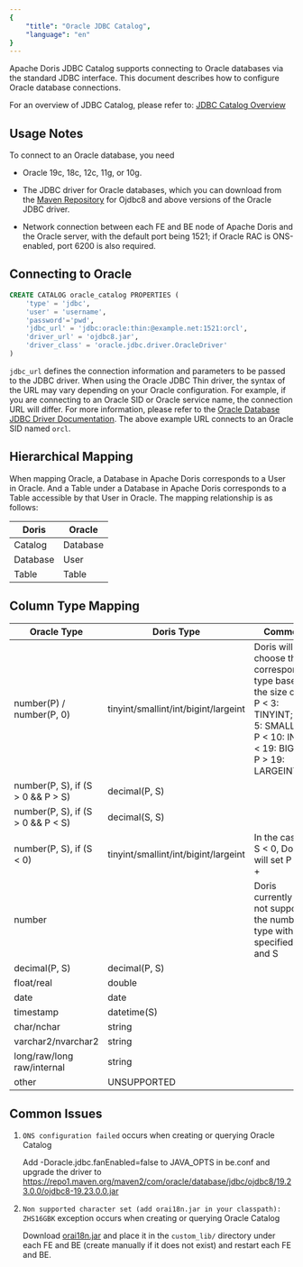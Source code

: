 ```yaml
---
{
    "title": "Oracle JDBC Catalog",
    "language": "en"
}
---
```


Apache Doris JDBC Catalog supports connecting to Oracle databases via the standard JDBC interface. This document describes how to configure Oracle database connections.

For an overview of JDBC Catalog, please refer to: [JDBC Catalog Overview](./jdbc-catalog-overview.md)

## Usage Notes

To connect to an Oracle database, you need

* Oracle 19c, 18c, 12c, 11g, or 10g.

* The JDBC driver for Oracle databases, which you can download from the [Maven Repository](https://mvnrepository.com/artifact/com.oracle.database.jdbc) for Ojdbc8 and above versions of the Oracle JDBC driver.

* Network connection between each FE and BE node of Apache Doris and the Oracle server, with the default port being 1521; if Oracle RAC is ONS-enabled, port 6200 is also required.

## Connecting to Oracle

```sql
CREATE CATALOG oracle_catalog PROPERTIES (
    'type' = 'jdbc',
    'user' = 'username',
    'password'='pwd',
    'jdbc_url' = 'jdbc:oracle:thin:@example.net:1521:orcl',
    'driver_url' = 'ojdbc8.jar',
    'driver_class' = 'oracle.jdbc.driver.OracleDriver'
)
```

`jdbc_url` defines the connection information and parameters to be passed to the JDBC driver. When using the Oracle JDBC Thin driver, the syntax of the URL may vary depending on your Oracle configuration. For example, if you are connecting to an Oracle SID or Oracle service name, the connection URL will differ. For more information, please refer to the [Oracle Database JDBC Driver Documentation](https://docs.oracle.com/en/database/oracle/oracle-database/19/jjdbc/data-sources-and-URLs.html). The above example URL connects to an Oracle SID named `orcl`.

## Hierarchical Mapping

When mapping Oracle, a Database in Apache Doris corresponds to a User in Oracle. And a Table under a Database in Apache Doris corresponds to a Table accessible by that User in Oracle. The mapping relationship is as follows:

| Doris    | Oracle   |
| -------- | -------- |
| Catalog  | Database |
| Database | User     |
| Table    | Table    |

## Column Type Mapping

| Oracle Type                           | Doris Type                           | Comment                                                                                                         |
| ------------------------------------- | ------------------------------------ | --------------------------------------------------------------------------------------------------------------- |
| number(P) / number(P, 0)              | tinyint/smallint/int/bigint/largeint | Doris will choose the corresponding type based on the size of P: P < 3: TINYINT; P < 5: SMALLINT; P < 10: INT; P < 19: BIGINT; P > 19: LARGEINT |
| number(P, S), if (S > 0 && P > S) | decimal(P, S)                        |                                                                                                                 |
| number(P, S), if (S > 0 && P < S) | decimal(S, S)                        |                                                                                                                 |
| number(P, S), if (S < 0)          | tinyint/smallint/int/bigint/largeint | In the case of S < 0, Doris will set P to `P + |S|`, and perform the same mapping as `number(P) / number(P, 0)`                                         |
| number                                |                                      | Doris currently does not support the number type without specified P and S                                                                                       |
| decimal(P, S)                         | decimal(P, S)                        |                                                                                                                 |
| float/real                            | double                               |                                                                                                                 |
| date                                  | date                                 |                                                                                                                 |
| timestamp                             | datetime(S)                          |                                                                                                                 |
| char/nchar                            | string                               |                                                                                                                 |
| varchar2/nvarchar2                    | string                               |                                                                                                                 |
| long/raw/long raw/internal            | string                               |                                                                                                                 |
| other                                 | UNSUPPORTED                          |                                                                                                                 |

## Common Issues

1. `ONS configuration failed` occurs when creating or querying Oracle Catalog

   Add -Doracle.jdbc.fanEnabled=false to JAVA\_OPTS in be.conf and upgrade the driver to <https://repo1.maven.org/maven2/com/oracle/database/jdbc/ojdbc8/19.23.0.0/ojdbc8-19.23.0.0.jar>

2. `Non supported character set (add orai18n.jar in your classpath): ZHS16GBK` exception occurs when creating or querying Oracle Catalog

   Download [orai18n.jar](https://www.oracle.com/database/technologies/appdev/jdbc-downloads.html) and place it in the `custom_lib/` directory under each FE and BE (create manually if it does not exist) and restart each FE and BE.